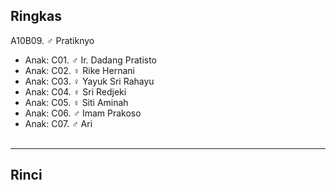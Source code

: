 ## Ringkas

A10B09. ♂ Pratiknyo
	<br/>

*	Anak: C01. ♂ Ir. Dadang Pratisto
*	Anak: C02. ♀ Rike Hernani
*	Anak: C03. ♀ Yayuk Sri Rahayu
*	Anak: C04. ♀ Sri Redjeki
*	Anak: C05. ♀ Siti Aminah
*	Anak: C06. ♂ Imam Prakoso
*	Anak: C07. ♂ Ari
	<br/><br/>

-- -- --

## Rinci
